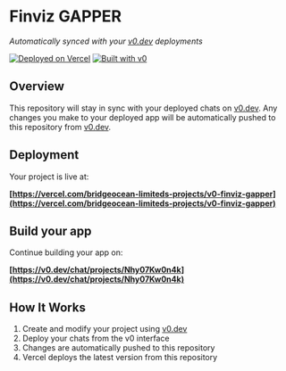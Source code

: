 # Finviz GAPPER

*Automatically synced with your [v0.dev](https://v0.dev) deployments*

[![Deployed on Vercel](https://img.shields.io/badge/Deployed%20on-Vercel-black?style=for-the-badge&logo=vercel)](https://vercel.com/bridgeocean-limiteds-projects/v0-finviz-gapper)
[![Built with v0](https://img.shields.io/badge/Built%20with-v0.dev-black?style=for-the-badge)](https://v0.dev/chat/projects/Nhy07Kw0n4k)

## Overview

This repository will stay in sync with your deployed chats on [v0.dev](https://v0.dev).
Any changes you make to your deployed app will be automatically pushed to this repository from [v0.dev](https://v0.dev).

## Deployment

Your project is live at:

**[https://vercel.com/bridgeocean-limiteds-projects/v0-finviz-gapper](https://vercel.com/bridgeocean-limiteds-projects/v0-finviz-gapper)**

## Build your app

Continue building your app on:

**[https://v0.dev/chat/projects/Nhy07Kw0n4k](https://v0.dev/chat/projects/Nhy07Kw0n4k)**

## How It Works

1. Create and modify your project using [v0.dev](https://v0.dev)
2. Deploy your chats from the v0 interface
3. Changes are automatically pushed to this repository
4. Vercel deploys the latest version from this repository